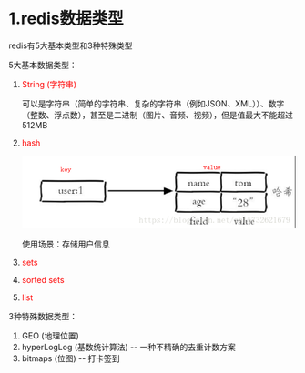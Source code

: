 # 1.redis数据类型

redis有5大基本类型和3种特殊类型

5大基本数据类型：

1. <font color=red>String (字符串)</font>

   可以是字符串（简单的字符串、复杂的字符串（例如JSON、XML））、数字（整数、浮点数），甚至是二进制（图片、音频、视频），但是值最大不能超过512MB

2. <font color=red>hash</font>

   ![image-20210406160347455.png](redisDoc.assets/image-20210406160347455.png)

   使用场景：存储用户信息

3. <font color=red>sets</font>

4. <font color=red>sorted sets</font>

5. <font color=red>list</font>

3种特殊数据类型：

1. GEO (地理位置)
2. hyperLogLog (基数统计算法) -- 一种不精确的去重计数方案
3. bitmaps (位图) -- 打卡签到